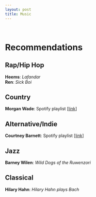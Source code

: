 ```yaml
---
layout: post
title: Music
---
```

<br>

# Recommendations

## Rap/Hip Hop
**Heems**: *Lafandar* <br>
**Ren**: *Sick Boi* <br>

## Country
**Morgan Wade**: Spotify playlist \[[link](https://open.spotify.com/playlist/35zBVJ0veKEnQkrjjPb92L?si=fb3526f969af4217)\] <br>

## Alternative/Indie
**Courtney Barnett**: Spotify playlist \[[link](https://open.spotify.com/playlist/0q3ljBMndxToa5p6pZ7sWY?si=90eb19868874496f)\] <br>

## Jazz
**Barney Wilen**: *Wild Dogs of the Ruwenzori* <br>

## Classical
**Hilary Hahn**: *Hilary Hahn plays Bach* <br>


